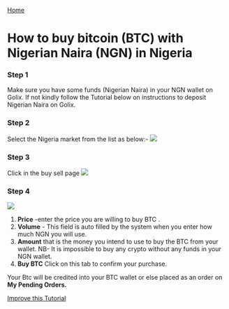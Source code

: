 [Home](/)

# How to buy bitcoin (BTC) with Nigerian Naira (NGN) in Nigeria 

### Step 1 
Make sure you have some funds (Nigerian Naira)  in your NGN wallet on Golix. If not kindly follow the Tutorial below on instructions to deposit Nigerian Naira on Golix.

### Step 2
Select the Nigeria market from the list as below:-
![
](https://lh3.googleusercontent.com/tNDqQylJBwiB3U6Onj6XeaK8Py2UY8hHiLKUP8bERTT8yj3OM_dLeJxYwuQfbNmhRFYX3HimmwDI)


### Step 3
Click in the buy sell page
![
](https://lh3.googleusercontent.com/04MUq_1Xi1ym-IHKOOy1c7ZrwmY1KGCxZT16OA_p9w80oVqCn0WdSCJZdx98zwVPFwwfDHEhj3QJ)

### Step 4
![
](https://lh3.googleusercontent.com/Qf37Turliix8gmyUTYAwsC6pONE7xKvZEM5W50h78chNKqNMnC_a6H39NfuYaTP8_Yy-xMYv9_S6)

 1. **Price** -enter the price you are  willing to buy BTC .
 2. **Volume** - This field is auto filled by the system when you enter how much NGN you will use. 
 3. **Amount** that is the money you intend to use to buy the  BTC from your wallet.
 NB- It is impossible to buy any crypto without any funds  in your NGN wallet.
 4. **Buy BTC** Click on this tab to confirm your purchase.

Your Btc will be credited into your BTC wallet  or else placed as an order on **My Pending Orders.**

[Improve this Tutorial](/https://github.com/golixdotcom/guides/edit/master/trading/buy_btc_with_ngn_in_nigeria.md)
